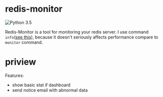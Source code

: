 # redis-monitor

![Python 3.5](https://img.shields.io/badge/python-3.5-blue.svg)

Redis-Monitor is a tool for monitoring your redis server. I use command `info`([see this](http://redis.io/commands/INFO)), because it doesn't seriously affects performance compare to `monitor` command. 

# priview


Features:
* show basic stat if dashboard
* send notice email with abnormal data
